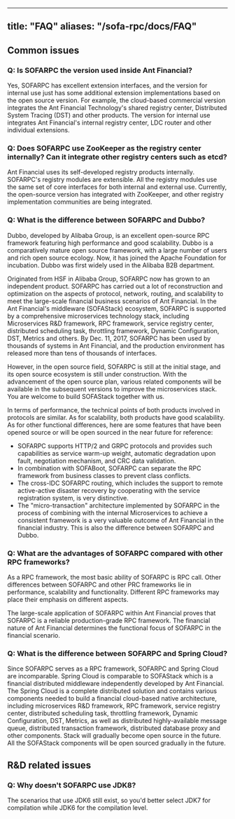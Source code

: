 
---

title: "FAQ"
aliases: "/sofa-rpc/docs/FAQ"
---

## Common issues

### Q: Is SOFARPC the version used inside Ant Financial?

Yes, SOFARPC has excellent extension interfaces, and the version for internal use just has some additional extension implementations based on the open source version. For example, the cloud-based commercial version integrates the Ant Financial Technology's shared registry center, Distributed System Tracing (DST) and other products. The version for internal use integrates Ant Financial's internal registry center, LDC router and other individual extensions.

### Q: Does SOFARPC use ZooKeeper as the registry center internally? Can it integrate other registry centers such as etcd?

Ant Financial uses its self-developed registry products internally. SOFARPC's registry modules are extensible. All the registry modules use the same set of core interfaces for both internal and external use. Currently, the open-source version has integrated with ZooKeeper, and other registry implementation communities are being integrated.

### Q: What is the difference between SOFARPC and Dubbo?

Dubbo, developed by Alibaba Group, is an excellent open-source RPC framework featuring high performance and good scalability. Dubbo is a comparatively mature open source framework, with a large number of users and rich open source ecology. Now, it has joined the Apache Foundation for incubation. Dubbo was first widely used in the Alibaba B2B department.

Originated from HSF in Alibaba Group, SOFARPC now has grown to an independent product. SOFARPC has carried out a lot of reconstruction and optimization on the aspects of protocol, network, routing, and scalability to meet the large-scale financial business scenarios of Ant Financial. In the Ant Financial's middleware (SOFAStack) ecosystem, SOFARPC is supported by a comprehensive microservices technology stack, including Microservices R&D framework, RPC framework, service registry center, distributed scheduling task, throttling framework, Dynamic Configuration, DST, Metrics  and others. By Dec. 11, 2017, SOFARPC has been used by thousands of systems in Ant Financial, and the production environment has released more than tens of thousands of interfaces.

However, in the open source field, SOFARPC is still at the initial stage, and its open source ecosystem is still under construction. With the advancement of the open source plan, various related components will be available in the subsequent versions to improve the microservices stack. You are welcome to build SOFAStack together with us.

In terms of performance, the technical points of both products involved in protocols are similar. As for scalability, both products have good scalability.
As for other functional differences, here are some features that have been opened source or will be open sourced in the near future for reference:

- SOFARPC supports HTTP/2 and GRPC protocols and provides such capabilities as service warm-up weight, automatic degradation upon fault, negotiation mechanism, and CRC data validation.
- In combination with SOFABoot, SOFARPC can separate the RPC framework from business classes to prevent class conflicts.
- The cross-IDC SOFARPC routing, which includes the support to remote active-active disaster recovery by cooperating with the service registration system, is very distinctive.
- The "micro-transaction" architecture implemented by SOFARPC in the process of combining with the internal Microservices to achieve a consistent framework is a very valuable outcome of Ant Financial in the financial industry. This is also the difference between SOFARPC and Dubbo.

### Q: What are the advantages of SOFARPC compared with other RPC frameworks?

As a RPC framework, the most basic ability of SOFARPC is RPC call. Other differences between SOFARPC and other PRC frameworks lie in performance, scalability and functionality. Different RPC frameworks may place their emphasis on different aspects.

The large-scale application of SOFARPC within Ant Financial proves that SOFARPC is a reliable production-grade RPC framework. The financial nature of Ant Financial determines the functional focus of SOFARPC in the financial scenario.

### Q: What is the difference between SOFARPC and Spring Cloud?

Since SOFARPC serves as a RPC framework, SOFARPC and Spring Cloud are incomparable. Spring Cloud is comparable to SOFAStack which is a financial distributed middleware independently developed by Ant Financial. The Spring Cloud is a complete distributed solution and contains various components needed to build a financial cloud-based native architecture, including microservices R&D framework, RPC framework, service registry center, distributed scheduling task, throttling framework, Dynamic Configuration, DST, Metrics, as well as distributed highly-available message queue, distributed transaction framework, distributed database proxy and other components.
Stack will gradually become open source in the future. All the SOFAStack components will be open sourced gradually in the future.

## R&D related issues

### Q: Why doesn't SOFARPC use JDK8?

The scenarios that use JDK6 still exist, so you'd better select JDK7 for compilation while JDK6 for the compilation level.
